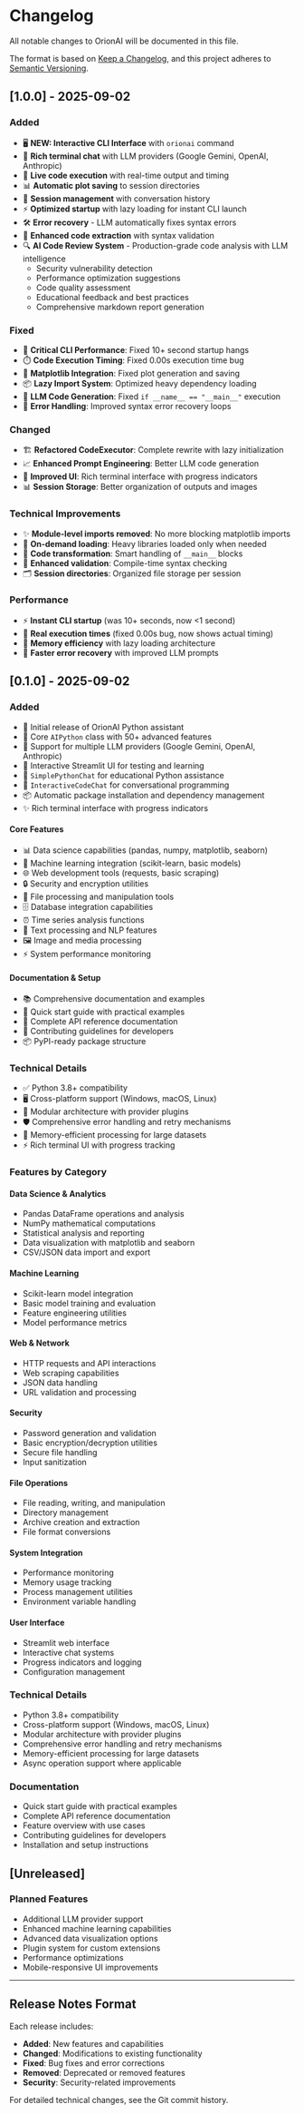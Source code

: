 # Changelog

All notable changes to OrionAI will be documented in this file.

The format is based on [Keep a Changelog](https://keepachangelog.com/en/1.0.0/),
and this project adheres to [Semantic Versioning](https://semver.org/spec/v2.0.0.html).

## [1.0.0] - 2025-09-02

### Added
- 🖥️ **NEW: Interactive CLI Interface** with `orionai` command
- 💬 **Rich terminal chat** with LLM providers (Google Gemini, OpenAI, Anthropic)
- 🔧 **Live code execution** with real-time output and timing
- 📊 **Automatic plot saving** to session directories
- 💾 **Session management** with conversation history
- ⚡ **Optimized startup** with lazy loading for instant CLI launch
- 🛠️ **Error recovery** - LLM automatically fixes syntax errors
- 🎯 **Enhanced code extraction** with syntax validation
- 🔍 **AI Code Review System** - Production-grade code analysis with LLM intelligence
  - Security vulnerability detection
  - Performance optimization suggestions
  - Code quality assessment
  - Educational feedback and best practices
  - Comprehensive markdown report generation

### Fixed
- 🚀 **Critical CLI Performance**: Fixed 10+ second startup hangs
- ⏱️ **Code Execution Timing**: Fixed 0.00s execution time bug
- 🔧 **Matplotlib Integration**: Fixed plot generation and saving
- 📦 **Lazy Import System**: Optimized heavy dependency loading
- 🐛 **LLM Code Generation**: Fixed `if __name__ == "__main__"` execution
- 🔄 **Error Handling**: Improved syntax error recovery loops

### Changed
- 🏗️ **Refactored CodeExecutor**: Complete rewrite with lazy initialization
- 📈 **Enhanced Prompt Engineering**: Better LLM code generation
- 🎨 **Improved UI**: Rich terminal interface with progress indicators
- 📊 **Session Storage**: Better organization of outputs and images

### Technical Improvements
- ✨ **Module-level imports removed**: No more blocking matplotlib imports
- 🔄 **On-demand loading**: Heavy libraries loaded only when needed
- 🔧 **Code transformation**: Smart handling of `__main__` blocks
- 📝 **Enhanced validation**: Compile-time syntax checking
- 🗂️ **Session directories**: Organized file storage per session

### Performance
- ⚡ **Instant CLI startup** (was 10+ seconds, now <1 second)
- 🏃 **Real execution times** (fixed 0.00s bug, now shows actual timing)
- 💾 **Memory efficiency** with lazy loading architecture
- 🔄 **Faster error recovery** with improved LLM prompts

## [0.1.0] - 2025-09-02

### Added
- 🚀 Initial release of OrionAI Python assistant
- 🤖 Core `AIPython` class with 50+ advanced features
- 🔌 Support for multiple LLM providers (Google Gemini, OpenAI, Anthropic)
- 🎨 Interactive Streamlit UI for testing and learning
- 🐍 `SimplePythonChat` for educational Python assistance
- 💬 `InteractiveCodeChat` for conversational programming
- 📦 Automatic package installation and dependency management
- ✨ Rich terminal interface with progress indicators

#### Core Features
- 📊 Data science capabilities (pandas, numpy, matplotlib, seaborn)
- 🤖 Machine learning integration (scikit-learn, basic models)
- 🌐 Web development tools (requests, basic scraping)
- 🔒 Security and encryption utilities
- 📁 File processing and manipulation tools
- 🗄️ Database integration capabilities
- ⏰ Time series analysis functions
- 📝 Text processing and NLP features
- 🖼️ Image and media processing
- ⚡ System performance monitoring

#### Documentation & Setup
- 📚 Comprehensive documentation and examples
- 🎯 Quick start guide with practical examples
- 📖 Complete API reference documentation
- 🤝 Contributing guidelines for developers
- 📦 PyPI-ready package structure

### Technical Details
- ✅ Python 3.8+ compatibility
- 🖥️ Cross-platform support (Windows, macOS, Linux)
- 🔧 Modular architecture with provider plugins
- 🛡️ Comprehensive error handling and retry mechanisms
- 💾 Memory-efficient processing for large datasets
- ⚡ Rich terminal UI with progress tracking

### Features by Category

#### Data Science & Analytics
- Pandas DataFrame operations and analysis
- NumPy mathematical computations
- Statistical analysis and reporting
- Data visualization with matplotlib and seaborn
- CSV/JSON data import and export

#### Machine Learning
- Scikit-learn model integration
- Basic model training and evaluation
- Feature engineering utilities
- Model performance metrics

#### Web & Network
- HTTP requests and API interactions
- Web scraping capabilities
- JSON data handling
- URL validation and processing

#### Security
- Password generation and validation
- Basic encryption/decryption utilities
- Secure file handling
- Input sanitization

#### File Operations
- File reading, writing, and manipulation
- Directory management
- Archive creation and extraction
- File format conversions

#### System Integration
- Performance monitoring
- Memory usage tracking
- Process management utilities
- Environment variable handling

#### User Interface
- Streamlit web interface
- Interactive chat systems
- Progress indicators and logging
- Configuration management

### Technical Details
- Python 3.8+ compatibility
- Cross-platform support (Windows, macOS, Linux)
- Modular architecture with provider plugins
- Comprehensive error handling and retry mechanisms
- Memory-efficient processing for large datasets
- Async operation support where applicable

### Documentation
- Quick start guide with practical examples
- Complete API reference documentation
- Feature overview with use cases
- Contributing guidelines for developers
- Installation and setup instructions

## [Unreleased]

### Planned Features
- Additional LLM provider support
- Enhanced machine learning capabilities
- Advanced data visualization options
- Plugin system for custom extensions
- Performance optimizations
- Mobile-responsive UI improvements

---

## Release Notes Format

Each release includes:
- **Added**: New features and capabilities
- **Changed**: Modifications to existing functionality  
- **Fixed**: Bug fixes and error corrections
- **Removed**: Deprecated or removed features
- **Security**: Security-related improvements

For detailed technical changes, see the Git commit history.
